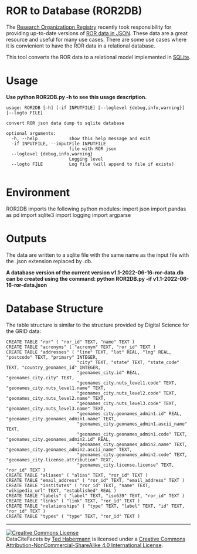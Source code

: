 # ROR to Database (ROR2DB)
The [Research Organizatiopn Registry](https://ror.org) recently took responsibility for providing up-to-date versions of [ROR data in JSON](https://zenodo.org/record/6657125). These data are a great resource and useful for many use cases. There are some use cases where it is convienient to have the ROR data in a relational database. 

This tool converts the ROR data to a relational model implemented in [SQLite](https://www.sqlitetutorial.net/).

# Usage
**Use python ROR2DB.py -h to see this usage description.**

```
usage: ROR2DB [-h] [-if INPUTFILE] [--loglevel {debug,info,warning}] [--logto FILE]

convert ROR json data dump to sqlite database

optional arguments:
  -h, --help            show this help message and exit
  -if INPUTFILE, --inputFile INPUTFILE
                        file with ROR json
  --loglevel {debug,info,warning}
                        Logging level
  --logto FILE          Log file (will append to file if exists)
  
```

# Environment
ROR2DB imports the following python modules:
import json
import pandas as pd
import sqlite3
import logging
import argparse


# Outputs
The data are written to a sqlite file with the same name as the input file with the .json extension replaced by .db.

**A database version of the current version v1.1-2022-06-16-ror-data.db can be created using the command: python ROR2DB.py -if v1.1-2022-06-16-ror-data.json**

# Database Structure
The table structure is similar to the structure provided by Digital Science for the GRID data:

```
CREATE TABLE "ror" ( "ror_id" TEXT, "name" TEXT )
CREATE TABLE "acronyms" ( "acronym" TEXT, "ror_id" TEXT )
CREATE TABLE "addresses" ( "line" TEXT, "lat" REAL, "lng" REAL, "postcode" TEXT, "primary" INTEGER, 
                           "city" TEXT, "state" TEXT, "state_code" TEXT, "country_geonames_id" INTEGER, 
                           "geonames_city.id" REAL, "geonames_city.city" TEXT, 
                           "geonames_city.nuts_level1.code" TEXT, "geonames_city.nuts_level1.name" TEXT, 
                           "geonames_city.nuts_level2.code" TEXT, "geonames_city.nuts_level2.name" TEXT, 
                           "geonames_city.nuts_level3.code" TEXT, "geonames_city.nuts_level3.name" TEXT, 
                           "geonames_city.geonames_admin1.id" REAL, "geonames_city.geonames_admin1.name" TEXT, 
                           "geonames_city.geonames_admin1.ascii_name" TEXT, 
                           "geonames_city.geonames_admin1.code" TEXT, "geonames_city.geonames_admin2.id" REAL, 
                           "geonames_city.geonames_admin2.name" TEXT, "geonames_city.geonames_admin2.ascii_name" TEXT, 
                           "geonames_city.geonames_admin2.code" TEXT, "geonames_city.license.attribution" TEXT, 
                           "geonames_city.license.license" TEXT, "ror_id" TEXT )
CREATE TABLE "aliases" ( "alias" TEXT, "ror_id" TEXT )
CREATE TABLE "email_address" ( "ror_id" TEXT, "email_address" TEXT )
CREATE TABLE "institutes" ( "ror_id" TEXT, "name" TEXT, "wikipedia_url" TEXT, "established" REAL )
CREATE TABLE "labels" ( "label" TEXT, "iso639" TEXT, "ror_id" TEXT )
CREATE TABLE "links" ( "link" TEXT, "ror_id" TEXT )
CREATE TABLE "relationships" ( "type" TEXT, "label" TEXT, "id" TEXT, "ror_id" TEXT )
CREATE TABLE "types" ( "type" TEXT, "ror_id" TEXT )
```

---
<a rel="license" href="http://creativecommons.org/licenses/by-nc-sa/4.0/"><img alt="Creative Commons License" style="border-width:0" src="https://i.creativecommons.org/l/by-nc-sa/4.0/88x31.png" /></a><br /><span xmlns:dct="http://purl.org/dc/terms/" href="http://purl.org/dc/dcmitype/Text" property="dct:title" rel="dct:type">DataCiteFacets</span> by <a xmlns:cc="http://creativecommons.org/ns#" href="metadatagamechangers.com" property="cc:attributionName" rel="cc:attributionURL">Ted Habermann</a> is licensed under a <a rel="license" href="http://creativecommons.org/licenses/by-nc-sa/4.0/">Creative Commons Attribution-NonCommercial-ShareAlike 4.0 International License</a>.